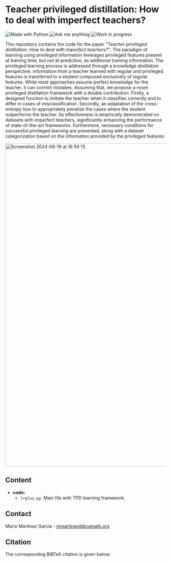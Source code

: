 # Teacher privileged distillation: How to deal with imperfect teachers?

[python-img]: https://img.shields.io/badge/Made%20with-Python-blue
[ama-img]: https://img.shields.io/badge/Ask%20me-anything-yellowgreen
[wip-img]:https://img.shields.io/badge/Work%20in%20progress-8A2BE2

![Made with Python][python-img]
![Ask me anything][ama-img]
![Work in progress][wip-img]

This repository contains the code for the paper _"Teacher privileged distillation: How to deal with imperfect teachers?"_. The paradigm of learning using privileged information leverages privileged features present at training time, but not at prediction, as additional training information. The privileged learning process is addressed through a knowledge distillation perspective: information from a teacher learned with regular and privileged features is transferred to a student composed exclusively of regular features. While most approaches assume perfect knowledge for the teacher, it can commit mistakes. Assuming that, we propose a novel privileged distillation framework with a double contribution. Firstly, a designed function to imitate the teacher when it classifies correctly and to differ in cases of misclassification. Secondly, an adaptation of the cross-entropy loss to appropriately penalize the cases where the student outperforms the teacher. Its effectiveness is empirically demonstrated on datasets with imperfect teachers, significantly enhancing the performance of state-of-the-art frameworks. Furthermore, necessary conditions for successful privileged learning are presented, along with a dataset categorization based on the information provided by the privileged features.

<img width="1017" alt="Screenshot 2024-06-19 at 16 59 13" src="https://github.com/mariomartgarcia/TPD/assets/63496191/25bac469-4d56-40ee-a563-167378f90726">


## Content

- **code:**
  - `lrplus.py`. Main file with TPD learning framework.

## Contact

Mario Martínez García - mmartinez@bcamath.org



## Citation

The corresponding BiBTeX citation is given below:
